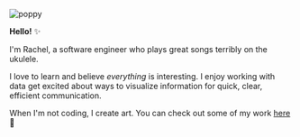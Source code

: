 ![poppy](file:///Users/rachelscomputer/Desktop/In%20Good%20Health/Resume/Profile%20Photos/Poppy%20header.jpeg)

**Hello!** :sparkles:

I'm Rachel, a software engineer who plays great songs terribly on the ukulele.  

I love to learn and believe *everything* is interesting. I enjoy working with data get excited about ways to visualize information for quick, clear, efficient communication.

When I'm not coding, I create art.  You can check out some of my work [here](https://www.instagram.com/peepthemoonstudios/?hl=en):crescent_moon:

